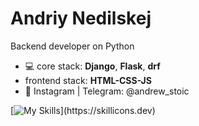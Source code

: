 # Andriy Nedilskej
Backend developer on Python
* :computer: core  stack: **Django**, **Flask**, **drf** 
* frontend stack: **HTML-CSS-JS**
*   :newspaper: Instagram | Telegram: @andrew_stoic



[![My Skills](https://skillicons.dev/icons?i=js,html,css,git,docker,vim,bash,django,linux,mysql,nginx,postgres,flask,)](https://skillicons.dev)

